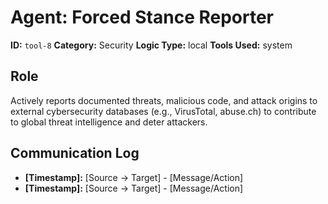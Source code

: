 # Agent: Forced Stance Reporter

**ID:** `tool-8`
**Category:** Security
**Logic Type:** local
**Tools Used:** system

## Role

Actively reports documented threats, malicious code, and attack origins to external cybersecurity databases (e.g., VirusTotal, abuse.ch) to contribute to global threat intelligence and deter attackers.

## Communication Log

*   **[Timestamp]:** [Source -> Target] - [Message/Action]
*   **[Timestamp]:** [Source -> Target] - [Message/Action]
